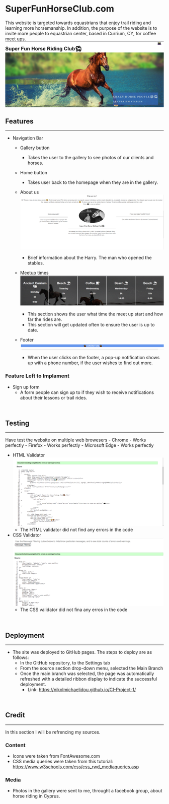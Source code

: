 # SuperFunHorseClub.com
This website is targeted towards equastrians that enjoy trail riding and learning more horsemanship. In addition, the purpose of the website is to invite more people to equastrian center, based in Currium, CY, for coffee meet ups. 
![homepage](/assets/imgs/screenshots/homepage.jpg)
<br>
<h2> Features </h2>
<hr>

- Navigation Bar 
    - Gallery button
        - Takes the user to the gallery to see photos of our clients and horses.

    - Home button
        - Takes user back to the homepage when they are in the gallery.
    
    - About us
![about-us](/assets/imgs/screenshots/about-center.jpg)
        -  Brief information about the Harry. The man who opened the stables.
    
    - Meetup times
![times-section](assets/imgs/screenshots/times-section.png)
      - This section shows the user what time the meet up start and how far the rides are.
      - This section will get updated often to ensure the user is up to date.
    
    - Footer
![footer](assets/imgs/screenshots/footer.png)
       - When the user clicks on the footer, a pop-up notification shows up with a phone number, if the user wishes to find out more. 
<h3>Feature Left to Implament</h3>

- Sign up form
  - A form people can sign up to if they wish to receive notifications about their lessons or trail rides. 

<br>

<h2>Testing</h2>
<hr>
Have test the website on multiple web browesers
  - Chrome 
    - Works perfectly
  - Firefox
    - Works perfectly
  - Microsoft Edge
    - Works perfectly


- HTML Validator
![html-test-img](/assets/imgs/screenshots/html-validator.png)    
    - The HTML validator did not find any errors in the code  
- CSS Validator
![css-test-img](assets/imgs/screenshots/css-validator.png) 
  - The CSS validator did not fina any erros in the code     

<br>

<h2>Deployment</h2>
<hr>

- The site was deployed to GitHub pages. The steps to deploy are as follows:
  -  In the GitHub repository, to the Settings tab
  -   From the source section drop-down menu, selected the Main Branch
  -    Once the main branch was selected, the page was automatically refreshed with a detailed ribbon display to indicate the successful deployment.
       - Link: https://nikolmichaelidou.github.io/CI-Project-1/    

<br>

<h2>Credit</h2>
<hr>

In this section I will be refrencing my sources.

<h3>Content</h3>

- Icons were taken from FontAwesome.com
- CSS media queries were taken from this tutorial: https://www.w3schools.com/css/css_rwd_mediaqueries.asp

<h3>Media</h3>

- Photos in the gallery were sent to me, throught a facebook group, about horse riding in Cyprus.
